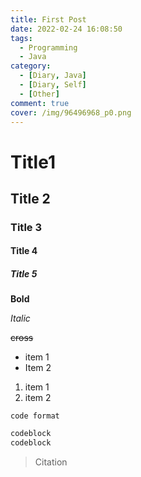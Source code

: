 ```yaml
---
title: First Post
date: 2022-02-24 16:08:50
tags: 
  - Programming
  - Java
category: 
  - [Diary, Java]
  - [Diary, Self]
  - [Other]
comment: true
cover: /img/96496968_p0.png
---
```


# Title1

## Title 2

### Title 3

#### Title 4

##### Title 5

**Bold**

*Italic*

~~cross~~

* item 1
* Item 2

1. item 1
2. item 2

`code format`

```Java
codeblock 
codeblock
```

> Citation



